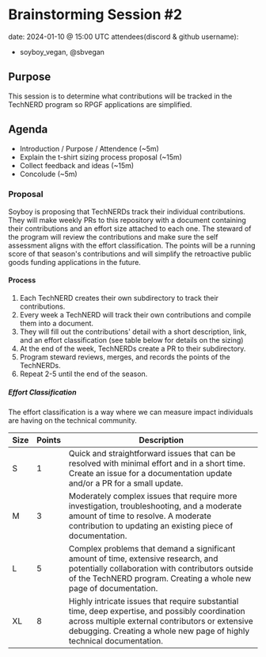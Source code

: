 # Brainstorming Session #2

date: 2024-01-10 @ 15:00 UTC
attendees(discord & github username):
- soyboy_vegan, @sbvegan

## Purpose

This session is to determine what contributions will be tracked in the TechNERD program so RPGF applications are simplified.

## Agenda

- Introduction / Purpose / Attendence (~5m)
- Explain the t-shirt sizing process proposal (~15m)
- Collect feedback and ideas (~15m)
- Concolude (~5m)

### Proposal

Soyboy is proposing that TechNERDs track their individual contributions. They will make weekly PRs to this repository with a document containing their contributions and an effort size attached to each one. The steward of the program will review the contributions and make sure the self assessment aligns with the effort classification. The points will be a running score of that season's contributions and will simplify the retroactive public goods funding applications in the future. 

#### Process

1. Each TechNERD creates their own subdirectory to track their contributions.
2. Every week a TechNERD will track their own contributions and compile them into a document.
3. They will fill out the contributions' detail with a short description, link, and an effort classification (see table below for details on the sizing)
4. At the end of the week, TechNERDs create a PR to their subdirectory.
5. Program steward reviews, merges, and records the points of the TechNERDs.
6. Repeat 2-5 until the end of the season.

##### Effort Classification

The effort classification is a way where we can measure impact individuals are having on the technical community.

|    Size      | Points | Description                                                                                                                                                                                                                 |
|--------------|--------|-----------------------------------------------------------------------------------------------------------------------------------------------------------------------------------------------------------------------------|
| S            | 1      | Quick and straightforward issues that can be resolved with minimal effort and in a short time. Create an issue for a documentation update and/or a PR for a small update.                                                   |
| M            | 3      | Moderately complex issues that require more investigation, troubleshooting, and a moderate amount of time to resolve. A moderate contribution to updating an existing piece of documentation.                               |
| L            | 5      | Complex problems that demand a significant amount of time, extensive research, and potentially collaboration with contributors outside of the TechNERD program. Creating a whole new page of documentation.                 |
| XL           | 8      | Highly intricate issues that require substantial time, deep expertise, and possibly coordination across multiple external contributors or extensive debugging. Creating a whole new page of highly technical documentation. |
